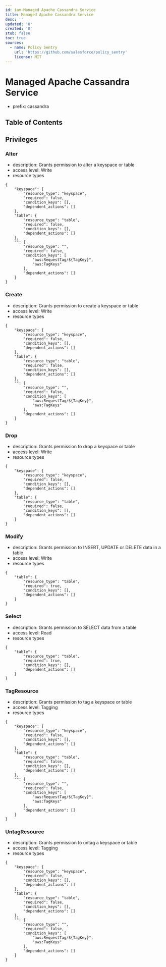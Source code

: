 ```yaml
---
id: iam-Managed Apache Cassandra Service
title: Managed Apache Cassandra Service
desc: ''
updated: '0'
created: '0'
stub: false
toc: true
sources:
  - name: Policy Sentry
    url: 'https://github.com/salesforce/policy_sentry'
    license: MIT
---
```

# Managed Apache Cassandra Service
- prefix: cassandra

## Table of Contents

## Privileges
### Alter
- description: Grants permission to alter a keyspace or table
- access level: Write
- resource types
```
{
    "keyspace": {
        "resource_type": "keyspace",
        "required": false,
        "condition_keys": [],
        "dependent_actions": []
    },
    "table": {
        "resource_type": "table",
        "required": false,
        "condition_keys": [],
        "dependent_actions": []
    },
    "": {
        "resource_type": "",
        "required": false,
        "condition_keys": [
            "aws:RequestTag/${TagKey}",
            "aws:TagKeys"
        ],
        "dependent_actions": []
    }
}
```
### Create
- description: Grants permission to create a keyspace or table
- access level: Write
- resource types
```
{
    "keyspace": {
        "resource_type": "keyspace",
        "required": false,
        "condition_keys": [],
        "dependent_actions": []
    },
    "table": {
        "resource_type": "table",
        "required": false,
        "condition_keys": [],
        "dependent_actions": []
    },
    "": {
        "resource_type": "",
        "required": false,
        "condition_keys": [
            "aws:RequestTag/${TagKey}",
            "aws:TagKeys"
        ],
        "dependent_actions": []
    }
}
```
### Drop
- description: Grants permission to drop a keyspace or table
- access level: Write
- resource types
```
{
    "keyspace": {
        "resource_type": "keyspace",
        "required": false,
        "condition_keys": [],
        "dependent_actions": []
    },
    "table": {
        "resource_type": "table",
        "required": false,
        "condition_keys": [],
        "dependent_actions": []
    }
}
```
### Modify
- description: Grants permission to INSERT, UPDATE or DELETE data in a table
- access level: Write
- resource types
```
{
    "table": {
        "resource_type": "table",
        "required": true,
        "condition_keys": [],
        "dependent_actions": []
    }
}
```
### Select
- description: Grants permission to SELECT data from a table
- access level: Read
- resource types
```
{
    "table": {
        "resource_type": "table",
        "required": true,
        "condition_keys": [],
        "dependent_actions": []
    }
}
```
### TagResource
- description: Grants permission to tag a keyspace or table
- access level: Tagging
- resource types
```
{
    "keyspace": {
        "resource_type": "keyspace",
        "required": false,
        "condition_keys": [],
        "dependent_actions": []
    },
    "table": {
        "resource_type": "table",
        "required": false,
        "condition_keys": [],
        "dependent_actions": []
    },
    "": {
        "resource_type": "",
        "required": false,
        "condition_keys": [
            "aws:RequestTag/${TagKey}",
            "aws:TagKeys"
        ],
        "dependent_actions": []
    }
}
```
### UntagResource
- description: Grants permission to untag a keyspace or table
- access level: Tagging
- resource types
```
{
    "keyspace": {
        "resource_type": "keyspace",
        "required": false,
        "condition_keys": [],
        "dependent_actions": []
    },
    "table": {
        "resource_type": "table",
        "required": false,
        "condition_keys": [],
        "dependent_actions": []
    },
    "": {
        "resource_type": "",
        "required": false,
        "condition_keys": [
            "aws:RequestTag/${TagKey}",
            "aws:TagKeys"
        ],
        "dependent_actions": []
    }
}
```

